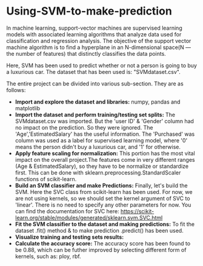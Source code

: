 # Using-SVM-to-make-prediction
In machine learning, support-vector machines are supervised learning models with associated learning algorithms that analyze data used for classification and regression analysis.
The objective of the support vector machine algorithm is to find a hyperplane in an N-dimensional space(N — the number of features) that distinctly classifies the data points.

Here, SVM has been used to predict whether or not a person is going to buy a luxurious car. The dataset that has been used is: "SVMdataset.csv".

The entire project can be divided into various sub-section. They are as follows:

* **Import and explore the dataset and libraries:** numpy, pandas and matplotlib
* **Import the dataset and perform training/testing set splits:** The SVMdataset.csv was imported. But the 'user ID' & 'Gender' column had no impact on the prediction. So they were ignored. The 'Age','EstimatedSalary' has the useful information. The 'Purchased' was column was used as a label for supervised learning model, where '0' means the person didn't buy a luxurious car, and '1' for otherwise.
* **Apply feature scaling for normalization:** This portion has the most vital impact on the overall project.The features come in very different ranges (Age & EstimatedSalary), so they have to be normalize or standardize first. This can be done with sklearn.preprocessing.StandardScaler functions of scikit-learn.
* **Build an SVM classifier and make Predictions:** Finally, let's build the SVM. Here the SVC class from scikit-learn has been used. For now, we are not using kernels, so we should set the kernel argument of SVC to 'linear'. There is no need to specify any other parameters for now. You can find the documentation for SVC here: https://scikit-learn.org/stable/modules/generated/sklearn.svm.SVC.html
* **Fit the SVM classifier to the dataset and making predictions:** To fit the dataset .fit() method & to make prediction .predict() has been used. 
* **Visualize training and testing sets results:**
* **Calculate the accuracy score:** The accuracy score has been found to be 0.88, which can be futher improved by selecting different form of kernels, such as: ploy, rbf.

